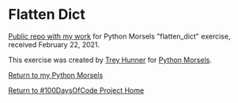 # Flatten Dict

[Public repo with my work](https://github.com/mUtterberg/python_morsels/tree/master/flatten_dict/) for Python Morsels "flatten_dict" exercise, received February 22, 2021.

This exercise was created by [Trey Hunner](https://treyhunner.com/) for [Python Morsels](https://try.pythonmorsels.com/).

[Return to my Python Morsels](https://mutterberg.github.io/python_morsels)

[Return to #100DaysOfCode Project Home](https://mutterberg.github.io)
